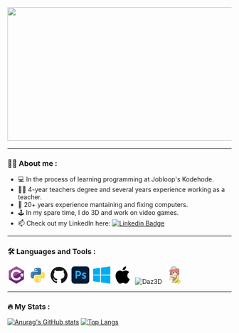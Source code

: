 <div>
  <img src="https://giphy.com/gifs/FlPJcTplkfefDCKq2b" width="600" height="300"/>
</div>

---

### 👨‍💻 About me :

- 💻 In the process of learning programming at Jobloop's Kodehode. 
- 👨‍🏫 4-year teachers degree and several years experience working as a teacher.
- 💾 20+ years experience mantaining and fixing computers.
- 🕹️ In my spare time, I do 3D and work on video games.
- 📫 Check out my LinkedIn here: [![Linkedin Badge](https://img.shields.io/badge/LinkedIn-blue?style=for-the-badge&logo=linkedin&logoColor=white)](https://www.linkedin.com/in/eirik-hellesen-035695305/)
---

### :hammer_and_wrench: Languages and Tools :

<div>
  <img src="https://github.com/devicons/devicon/blob/master/icons/csharp/csharp-original.svg" title="C#" alt="C Sharp" width="40" height="40"/>&nbsp;
  <img src="https://github.com/devicons/devicon/blob/master/icons/python/python-original.svg" title="Python" alt="Python" width="40" height="40"/>&nbsp;
  <img src="https://github.com/devicons/devicon/blob/master/icons/github/github-original.svg" title="GitHub" alt="GitHub" width="40" height="40"/>&nbsp;
  <img src="https://github.com/devicons/devicon/blob/master/icons/photoshop/photoshop-original.svg" title="Photoshop" alt="Photoshop" width="40" height="40"/>&nbsp;
  <img src="https://github.com/devicons/devicon/blob/master/icons/windows8/windows8-original.svg" title="Windows" alt="Windows" width="40" height="40"/>&nbsp;
  <img src="https://github.com/devicons/devicon/blob/master/icons/apple/apple-original.svg" title="Mac" alt="Mac" width="40" height="40"/>&nbsp;
  <img src="https://cdn2.steamgriddb.com/icon/3204765835133b3580b0f603a5c3b625.png" title="Daz Studio" alt="Daz3D" width="40" height="40"/>&nbsp;
  <img src="https://github.com/devicons/devicon/blob/master/icons/renpy/renpy-original.svg" title="Renpy" alt="Renpy" width="40" height="40"/>&nbsp;
</div>

---

### :fire: My Stats :

[![Anurag's GitHub stats](https://github-readme-stats.vercel.app/api?username=HEE082024KH&hide=stars&show_icons=true&bg_color=100,242424,7D2323&title_color=9c3535&icon_color=9c3535&text_color=8c8c8c&border_color=787878&border_radius=10)](https://github.com/HEE082024KH/github-readme-stats)
[![Top Langs](https://github-readme-stats.vercel.app/api/top-langs/?username=HEE082024KH&size_weight=0.5&count_weight=0.5&layout=compact&bg_color=120,242424,7D2323&title_color=9c3535&icon_color=9c3535&text_color=8c8c8c&border_color=787878&border_radius=10)](https://github.com/HEE082024KH/github-readme-stats)

<!--

Picture GIF:
<div>
  <img src="https://media.giphy.com/gifs/FlPJcTplkfefDCKq2b" width="600" height="300"/>
</div>

Burning coder:     https://giphy.com/gifs/13HgwGsXF0aiGY
Monkey coder:      https://media.giphy.com/gifs/FlPJcTplkfefDCKq2b

-->
